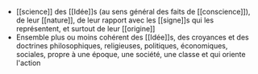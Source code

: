 - [[science]] des [[Idée]]s (au sens général des faits de [[conscience]]), de leur [[nature]], de leur rapport avec les [[signe]]s qui les représentent, et surtout de leur [[origine]]
- Ensemble plus ou moins cohérent des [[Idée]]s, des croyances et des doctrines philosophiques, religieuses, politiques, économiques, sociales, propre à une époque, une société, une classe et qui oriente l'action
